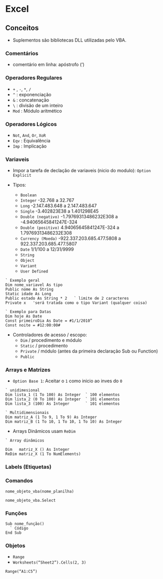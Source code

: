 # Excel

## Conceitos
- Suplementos são bibliotecas DLL utilizadas pelo VBA.

### Comentários
- comentário em linha: apóstrofo (‘)

### Operadores Regulares
- `+` , `-`, `*`, `/` 
- `^` : exponenciação
- `&` : concatenação
- `\` : divisão de um inteiro
- `Mod` : Módulo aritmético

### Operadores Lógicos
- `Not`, `And`, `Or`, `XoR`
- `Eqv` : Equivalência
- `Imp` : Implicação

### Variaveis
- Impor a tarefa de declação de variaveis (nicio do modulo): `Option Explicit`

- Tipos:
  - `Boolean`
  - `Integer` -32.768 a 32.767
  - `Long` -2.147.483.648 a 2.147.483.647
  - `Single` -3.402823E38 a 1.401298E45
  - `Double (negativo)` -1.79769313486232E308 a -4.94065645841247E-324
  - `Double (positivo)` 4.94065645841247E-324 a 1.79769313486232E308
  - `Currency (Moeda)` -922.337.203.685.477.5808 a 922.337.203.685.477.5807
  - `Date` 1/1/100 a 12/31/9999
  - `String`
  - `Object`
  - `Variant`
  - `User Defined`

~~~
` Exemplo geral
Dim nome_variavel As tipo
Public nome As String
Static idade As Long
Public estado As String * 2   ` limite de 2 caracteres
Private x   'será tratada como o tipo Variant (qualquer coisa)
~~~

~~~
` Exemplo para Datas
Dim hoje As Date
Const primeiroDia As Date = #1/1/2010”
Const noite = #12:00:00#
~~~

- Controladores de acesso / escopo:
  - `Dim` / procedimento e módulo
  - `Static` / procedimento
  - `Private` / módulo (antes da primeira declaração Sub ou Function)
  - `Public`
  
### Arrays e Matrizes 
- `Option Base 1`: Aceitar o `1` como inicio ao inves do `0`

~~~ 
` unidimesional
Dim lista_1 (1 To 100) As Integer  ` 100 elementos
Dim lista_2 (0 To 100) As Integer  ` 101 elementos
Dim lista_3 (100) As Integer       ` 101 elementos

` Multidimensionais
Dim matriz_A (1 To 9, 1 To 9) As Integer
Dim matriz_B (1 To 10, 1 To 10, 1 To 10) As Integer

~~~

- Arrays Dinâmicos usam `ReDim`
~~~
` Array dinâmicos

Dim   matriz_X () As Integer
ReDim matriz_X (1 To NumElements)
~~~

### Labels (Etiquetas)


### Comandos

`nome_objeto_vba(nome_planilha)`
~~~ 
nome_objeto_vba.Select
~~~

### Funções

~~~
Sub nome_função()
  ` Código
End Sub
~~~


### Objetos
- `Range`
- `Worksheets(“Sheet2”).Cells(2, 3)`
~~~
Range(“A1:C5”)
~~~

